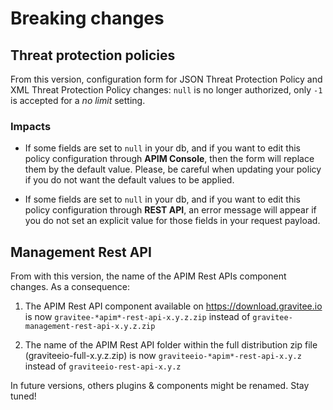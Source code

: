 # Breaking changes

## Threat protection policies

From this version, configuration form for JSON Threat Protection Policy
and XML Threat Protection Policy changes: `null` is no longer
authorized, only `-1` is accepted for a *no limit* setting.

### Impacts

-   If some fields are set to `null` in your db, and if you want to edit
    this policy configuration through **APIM Console**, then the form
    will replace them by the default value. Please, be careful when
    updating your policy if you do not want the default values to be
    applied.

-   If some fields are set to `null` in your db, and if you want to edit
    this policy configuration through **REST API**, an error message
    will appear if you do not set an explicit value for those fields in
    your request payload.

## Management Rest API

From with this version, the name of the APIM Rest APIs component
changes. As a consequence:

1.  The APIM Rest API component available on
    <https://download.gravitee.io> is now
    `gravitee-*apim*-rest-api-x.y.z.zip` instead of
    `gravitee-management-rest-api-x.y.z.zip`

2.  The name of the APIM Rest API folder within the full distribution
    zip file (graviteeio-full-x.y.z.zip) is now
    `graviteeio-*apim*-rest-api-x.y.z` instead of
    `graviteeio-rest-api-x.y.z`

In future versions, others plugins & components might be renamed. Stay
tuned!
